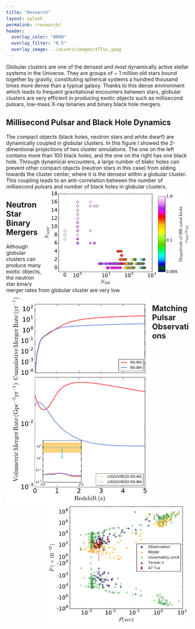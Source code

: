 ```yaml
---
title: "Research"
layout: splash
permalink: /research/
header:
  overlay_color: "#000"
  overlay_filter: "0.5"
  overlay_image: ../assets/images/47Tuc.jpeg
---
```

Globular clusters are one of the densest and most dynamically active stellar systems in the Universe. They are groups of ~ 1 million old stars bound together by gravity, constituting spherical systems a hundred thousand times more dense than a typical galaxy. Thanks to this dense environment which leads to frequent gravitational encounters between stars, globular clusters are very efficient in producing exotic objects such as millisecond pulsars, low-mass X-ray binaries and binary black hole mergers.

## Millisecond Pulsar and Black Hole Dynamics
The compact objects (black holes, neutron stars and white dwarf) are dynamically coupled in globular clusters. In this figure I showed the 2-dimentional projections of two cluster simulations. The one on the left contains more than 100 black holes, and the one on the right has one black hole. Through dynamical encounters, a large number of blakc holes can prevent other compact objects (neutron stars in this case) from sliding towards the cluster center, where it is the densest within a globular cluster. This coupling leads to an anti-correlation between the number of millisecond pulsars and number of black holes in globular clusters. 
<img align="right" src="../assets/images/nbh_nmsp.png" alt="" width="400"/>
<!--
<div style="text-align:center"><img src="../assets/images/cc_noncc_2dproj.png" alt="" width="800"/></div>
![image-center](../assets/images/cc_noncc_2dproj.png){: .align-center}{:style="border: 1px solid black; padding: 10px"}
-->
<!--
![image-left](../assets/images/nbh_nmsp.png){: .align-left}{:style="border: 0px solid black; padding: 10px"}
-->

## Neutron Star Binary Mergers
Although globular clusters can produce many exotic objects, the neutron star binary merger rates from globular cluster are very low. 
<img align="left" src="../assets/images/merger_rate.png" alt="" width="400"/>

<!--
![image-right](../assets/images/merger_rate.png){: .align-right}{:style="border: 0px solid black; padding: 10px"}
-->

## Matching Pulsar Observations
<img align="right" src="../assets/images/ppdot.png" alt="" width="400"/>
<!--
![image-right](../assets/images/ppdot.png){: .align-right}{:style="border: 0px solid black; padding: 10px"}
-->

<!--
47Tuc.jpeg           bio-photo.jpg        coffee.jpeg          merger_rate.png      ppdot.png
Ye_2019.jpg          cc_noncc_2dproj.png  gc_mass_rcrh.png     nbh_nmsp.png
-->
